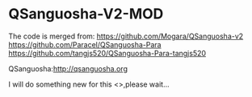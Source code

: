 QSanguosha-V2-MOD
===================================
The code is merged from:
https://github.com/Mogara/QSanguosha-v2
https://github.com/Paracel/QSanguosha-Para
https://github.com/tangjs520/QSanguosha-Para-tangjs520

QSanguosha:http://qsanguosha.org

I will do something new for this <>,please wait...